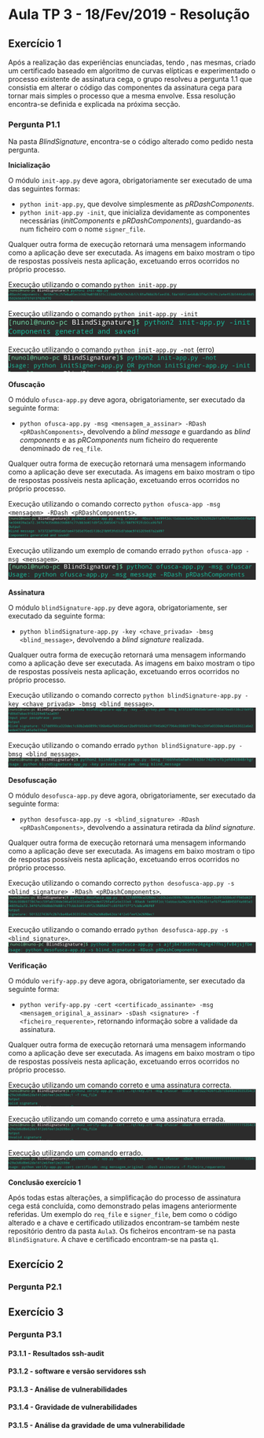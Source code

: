 # Aula TP 3 - 18/Fev/2019 - Resolução

## Exercício 1
Após a realização das experiências enunciadas, tendo , nas mesmas, criado um certificado baseado em algoritmo de curvas elípticas e experimentado o processo existente de assinatura cega, o grupo resolveu a pergunta 1.1 que consistia em alterar o código das componentes da assinatura cega para tornar mais simples o processo que a mesma envolve. Essa resolução encontra-se definida e explicada na próxima secção.

### Pergunta P1.1
Na pasta _BlindSignature_, encontra-se o código alterado como pedido nesta pergunta.

**Inicialização**

O módulo `init-app.py` deve agora, obrigatoriamente ser executado de uma das seguintes formas:
- `python init-app.py`, que devolve simplesmente as _pRDashComponents_.
- `python init-app.py -init`, que inicializa devidamente as componentes necessárias (_initComponents_ e _pRDashComponents_), guardando-as num ficheiro com o nome `signer_file`.

Qualquer outra forma de execução retornará uma mensagem informando como a aplicação deve ser executada. As imagens em baixo mostram o tipo de respostas possíveis nesta aplicação, excetuando erros ocorridos no próprio processo.

Execução utilizando o comando `python init-app.py`
![](imagens/init-app_alone.png)

Execução utilizando o comando `python init-app.py -init`
![](imagens/init-app_-init.png)

Execução utilizando o comando `python init-app.py -not` (erro)
![](imagens/init-app_error.png)

**Ofuscação**

O módulo `ofusca-app.py` deve agora, obrigatoriamente, ser executado da seguinte forma:
- `python ofusca-app.py -msg <mensagem_a_assinar> -RDash <pRDashComponents>`, devolvendo a _blind message_ e guardando as _blind components_ e as _pRComponents_ num ficheiro do requerente denominado de `req_file`.

Qualquer outra forma de execução retornará uma mensagem informando como a aplicação deve ser executada. As imagens em baixo mostram o tipo de respostas possíveis nesta aplicação, excetuando erros ocorridos no próprio processo.

Execução utilizando o comando correcto `python ofusca-app -msg <mensagem> -RDash <pRDashComponents>`.
![](imagens/ofusca-app.png)

Execução utilizando um exemplo de comando errado `python ofusca-app -msg <mensagem>`.
![](imagens/ofusca-app_errado.png)

**Assinatura**

O módulo `blindSignature-app.py` deve agora, obrigatoriamente, ser executado da seguinte forma:
- `python blindSignature-app.py -key <chave_privada> -bmsg <blind_message>`, devolvendo a _blind signature_ realizada.

Qualquer outra forma de execução retornará uma mensagem informando como a aplicação deve ser executada. As imagens em baixo mostram o tipo de respostas possíveis nesta aplicação, excetuando erros ocorridos no próprio processo.

Execução utilizando o comando correcto `python blindSignature-app.py -key <chave_privada> -bmsg <blind_message>`.
![](imagens/blindSignature-app.png)

Execução utilizando o comando errado `python blindSignature-app.py -bmsg <blind_message>`.
![](imagens/blindSignature-app_errado.png)

**Desofuscação**

O módulo `desofusca-app.py` deve agora, obrigatoriamente, ser executado da seguinte forma:
- `python desofusca-app.py -s <blind_signature> -RDash <pRDashComponents>`, devolvendo a assinatura retirada da _blind signature_.

Qualquer outra forma de execução retornará uma mensagem informando como a aplicação deve ser executada. As imagens em baixo mostram o tipo de respostas possíveis nesta aplicação, excetuando erros ocorridos no próprio processo.

Execução utilizando o comando correcto `python desofusca-app.py -s <blind_signature> -RDash <pRDashComponents>`.
![](imagens/desofusca-app.png)

Execução utilizando o comando errado `python desofusca-app.py -s <blind_signature>`.
![](imagens/desofusca-app_errado.png)

**Verificação**

O módulo `verify-app.py` deve agora, obrigatoriamente, ser executado da seguinte forma:
- `python verify-app.py -cert <certificado_assinante> -msg <mensagem_original_a_assinar> -sDash <signature> -f <ficheiro_requerente>`, retornando informação sobre a validade da assinatura.

Qualquer outra forma de execução retornará uma mensagem informando como a aplicação deve ser executada. As imagens em baixo mostram o tipo de respostas possíveis nesta aplicação, excetuando erros ocorridos no próprio processo.

Execução utilizando um comando correto e uma assinatura correcta.
![](imagens/verify-app_true.png)

Execução utilizando um comando correto e uma assinatura errada.
![](imagens/verify-app_false.png)

Execução utilizando um comando errado.
![](imagens/verify-app_errado.png)

**Conclusão exercício 1**

Após todas estas alterações, a simplificação do processo de assinatura cega está concluída, como demonstrado pelas imagens anteriormente referidas. Um exemplo do `req_file` e `signer_file`, bem como o código alterado e a chave e certificado utilizados encontram-se também neste repositório dentro da pasta `Aula3`. Os ficheiros encontram-se na pasta `BlindSignature`. A chave e certificado encontram-se na pasta `q1`.



## Exercício 2

### Pergunta P2.1

## Exercício 3

### Pergunta P3.1

#### P3.1.1 - Resultados ssh-audit

#### P3.1.2 - software e versão servidores ssh

#### P3.1.3 - Análise de vulnerabilidades

#### P3.1.4 - Gravidade de vulnerabilidades

#### P3.1.5 - Análise da gravidade de uma vulnerabilidade

